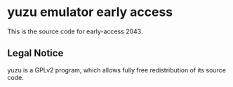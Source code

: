 yuzu emulator early access
=============

This is the source code for early-access 2043.

## Legal Notice

yuzu is a GPLv2 program, which allows fully free redistribution of its source code.